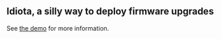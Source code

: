 ## Idiota, a silly way to deploy firmware upgrades

See [the demo](http://github.com/kanflo/idiota-demo) for more information.